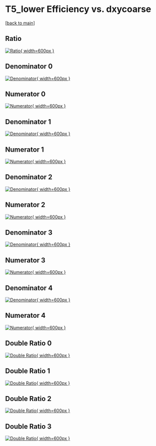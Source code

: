 # T5_lower Efficiency vs. dxycoarse

[[back to main](./)]



## Ratio

[![Ratio](../mtv/var/T5_lower_loweta_211_0_eff_dxycoarse.png){ width=600px }](../mtv/var/T5_lower_loweta_211_0_eff_dxycoarse.pdf)

## Denominator 0

[![Denominator](../mtv/den/T5_lower_loweta_211_0_eff_dxycoarse_den0.png){ width=600px }](../mtv/den/T5_lower_loweta_211_0_eff_dxycoarse_den0.pdf)

## Numerator 0

[![Numerator](../mtv/num/T5_lower_loweta_211_0_eff_dxycoarse_num0.png){ width=600px }](../mtv/num/T5_lower_loweta_211_0_eff_dxycoarse_num0.pdf)

## Denominator 1

[![Denominator](../mtv/den/T5_lower_loweta_211_0_eff_dxycoarse_den1.png){ width=600px }](../mtv/den/T5_lower_loweta_211_0_eff_dxycoarse_den1.pdf)

## Numerator 1

[![Numerator](../mtv/num/T5_lower_loweta_211_0_eff_dxycoarse_num1.png){ width=600px }](../mtv/num/T5_lower_loweta_211_0_eff_dxycoarse_num1.pdf)

## Denominator 2

[![Denominator](../mtv/den/T5_lower_loweta_211_0_eff_dxycoarse_den2.png){ width=600px }](../mtv/den/T5_lower_loweta_211_0_eff_dxycoarse_den2.pdf)

## Numerator 2

[![Numerator](../mtv/num/T5_lower_loweta_211_0_eff_dxycoarse_num2.png){ width=600px }](../mtv/num/T5_lower_loweta_211_0_eff_dxycoarse_num2.pdf)

## Denominator 3

[![Denominator](../mtv/den/T5_lower_loweta_211_0_eff_dxycoarse_den3.png){ width=600px }](../mtv/den/T5_lower_loweta_211_0_eff_dxycoarse_den3.pdf)

## Numerator 3

[![Numerator](../mtv/num/T5_lower_loweta_211_0_eff_dxycoarse_num3.png){ width=600px }](../mtv/num/T5_lower_loweta_211_0_eff_dxycoarse_num3.pdf)

## Denominator 4

[![Denominator](../mtv/den/T5_lower_loweta_211_0_eff_dxycoarse_den4.png){ width=600px }](../mtv/den/T5_lower_loweta_211_0_eff_dxycoarse_den4.pdf)

## Numerator 4

[![Numerator](../mtv/num/T5_lower_loweta_211_0_eff_dxycoarse_num4.png){ width=600px }](../mtv/num/T5_lower_loweta_211_0_eff_dxycoarse_num4.pdf)

## Double Ratio 0

[![Double Ratio](../mtv/ratio/T5_lower_loweta_211_0_eff_dxycoarse_ratio0.png){ width=600px }](../mtv/ratio/T5_lower_loweta_211_0_eff_dxycoarse_ratio0.pdf)

## Double Ratio 1

[![Double Ratio](../mtv/ratio/T5_lower_loweta_211_0_eff_dxycoarse_ratio1.png){ width=600px }](../mtv/ratio/T5_lower_loweta_211_0_eff_dxycoarse_ratio1.pdf)

## Double Ratio 2

[![Double Ratio](../mtv/ratio/T5_lower_loweta_211_0_eff_dxycoarse_ratio2.png){ width=600px }](../mtv/ratio/T5_lower_loweta_211_0_eff_dxycoarse_ratio2.pdf)

## Double Ratio 3

[![Double Ratio](../mtv/ratio/T5_lower_loweta_211_0_eff_dxycoarse_ratio3.png){ width=600px }](../mtv/ratio/T5_lower_loweta_211_0_eff_dxycoarse_ratio3.pdf)

